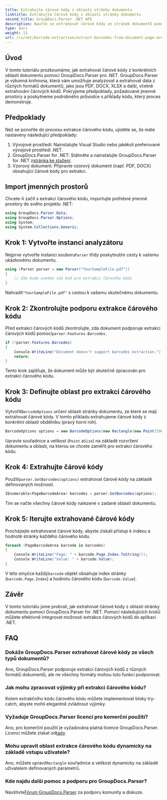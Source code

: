 ```yaml
---
title: Extrahujte čárové kódy z oblasti stránky dokumentu
linktitle: Extrahujte čárové kódy z oblasti stránky dokumentu
second_title: GroupDocs.Parser .NET API
description: Naučte se extrahovat čárové kódy ze stránek dokumentů pomocí GroupDocs.Parser for .NET. Vylepšete své možnosti zpracování dokumentů pomocí tohoto podrobného kurzu.
type: docs
weight: 13
url: /cs/net/barcode-extraction/extract-barcodes-from-document-page-area/
---
```

## Úvod
V tomto tutoriálu prozkoumáme, jak extrahovat čárové kódy z konkrétních oblastí dokumentu pomocí GroupDocs.Parser pro .NET. GroupDocs.Parser je výkonná knihovna, která vám umožňuje analyzovat a extrahovat data z různých formátů dokumentů, jako jsou PDF, DOCX, XLSX a další, včetně extrahování čárových kódů. Pokryjeme předpoklady, požadované jmenné prostory a poskytneme podrobného průvodce s příklady kódu, který proces demonstruje.
## Předpoklady
Než se ponoříte do procesu extrakce čárového kódu, ujistěte se, že máte nastaveny následující předpoklady:
1. Vývojové prostředí: Nainstalujte Visual Studio nebo jakékoli preferované vývojové prostředí .NET.
2.  GroupDocs.Parser for .NET: Stáhněte a nainstalujte GroupDocs.Parser for .NET z[stránka ke stažení](https://releases.groupdocs.com/parser/net/).
3. Vzorový dokument: Připravte vzorový dokument (např. PDF, DOCX) obsahující čárové kódy pro extrakci.

## Import jmenných prostorů
Chcete-li začít s extrakcí čárového kódu, importujte potřebné jmenné prostory do svého projektu .NET:
```csharp
using GroupDocs.Parser.Data;
using GroupDocs.Parser.Options;
using System;
using System.Collections.Generic;
```
## Krok 1: Vytvořte instanci analyzátoru
 Nejprve vytvořte instanci souboru`Parser` třídy poskytnutím cesty k vašemu ukázkovému dokumentu.
```csharp
using (Parser parser = new Parser("YourSampleFile.pdf"))
{
    // Zde bude uveden váš kód pro extrakci čárového kódu
}
```
 Nahradit`"YourSampleFile.pdf"` s cestou k vašemu skutečnému dokumentu.
## Krok 2: Zkontrolujte podporu extrakce čárového kódu
 Před extrakcí čárových kódů zkontrolujte, zda dokument podporuje extrakci čárových kódů pomocí`parser.Features.Barcodes`.
```csharp
if (!parser.Features.Barcodes)
{
    Console.WriteLine("Document doesn't support barcodes extraction.");
    return;
}
```
Tento krok zajišťuje, že dokument může být skutečně zpracován pro extrakci čárového kódu.
## Krok 3: Definujte oblast pro extrakci čárového kódu
 Vytvořit`BarcodeOptions` určení oblasti stránky dokumentu, ze které se mají extrahovat čárové kódy. V tomto příkladu extrahujeme čárové kódy z konkrétní oblasti obdélníku (pravý horní roh).
```csharp
BarcodeOptions options = new BarcodeOptions(new Rectangle(new Point(590, 80), new Size(150, 150)));
```
Upravte souřadnice a velikost (`Point` a`Size`) na základě rozvržení dokumentu a oblasti, na kterou se chcete zaměřit pro extrakci čárového kódu.
## Krok 4: Extrahujte čárové kódy
 Použití`parser.GetBarcodes(options)` extrahovat čárové kódy na základě definovaných možností.
```csharp
IEnumerable<PageBarcodeArea> barcodes = parser.GetBarcodes(options);
```
Tím se načte všechny čárové kódy nalezené v zadané oblasti dokumentu.
## Krok 5: Iterujte extrahované čárové kódy
Procházejte extrahované čárové kódy, abyste získali přístup k indexu a hodnotě stránky každého čárového kódu.
```csharp
foreach (PageBarcodeArea barcode in barcodes)
{
    Console.WriteLine("Page: " + barcode.Page.Index.ToString());
    Console.WriteLine("Value: " + barcode.Value);
}
```
 V této smyčce každý`barcode` objekt obsahuje index stránky (`barcode.Page.Index`) a hodnotu čárového kódu (`barcode.Value`).

## Závěr
V tomto tutoriálu jsme probrali, jak extrahovat čárové kódy z oblasti stránky dokumentu pomocí GroupDocs.Parser for .NET. Pomocí následujících kroků můžete efektivně integrovat možnosti extrakce čárových kódů do aplikací .NET.

## FAQ
### Dokáže GroupDocs.Parser extrahovat čárové kódy ze všech typů dokumentů?
Ano, GroupDocs.Parser podporuje extrakci čárových kódů z různých formátů dokumentů, ale ne všechny formáty mohou tuto funkci podporovat.
### Jak mohu zpracovat výjimky při extrakci čárového kódu?
Kolem extrakčního kódu čárového kódu můžete implementovat bloky try-catch, abyste mohli elegantně zvládnout výjimky.
### Vyžaduje GroupDocs.Parser licenci pro komerční použití?
Ano, pro komerční použití je vyžadována platná licence GroupDocs.Parser. Licenci můžete získat od[tady](https://purchase.groupdocs.com/buy).
### Mohu upravit oblast extrakce čárového kódu dynamicky na základě vstupu uživatele?
 Ano, můžete upravit`Rectangle` souřadnice a velikost dynamicky na základě uživatelem definovaných parametrů.
### Kde najdu další pomoc a podporu pro GroupDocs.Parser?
 Navštivte[Fórum GroupDocs.Parser](https://forum.groupdocs.com/c/parser/17) za podporu komunity a diskuze.